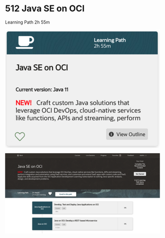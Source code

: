 # 512 Java SE on OCI

Learning Path 2h 55m

![portada](512-Java-SE-on-OCI/images/512-portada.png)

![512-01](512-Java-SE-on-OCI/images/512-01.png)
